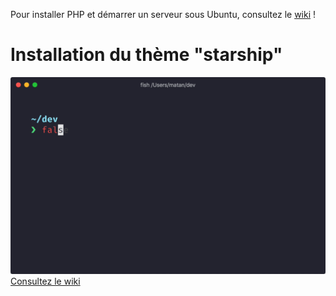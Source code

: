 Pour installer PHP et démarrer un serveur sous Ubuntu, consultez le [wiki](https://github.com/Varkoff/wcs-ubuntu-install/wiki/Installer-PHP#installer-php-72) !

# Installation du thème "starship"
![](https://raw.githubusercontent.com/starship/starship/master/media/demo.gif)
[Consultez le wiki](https://github.com/Varkoff/wcs-ubuntu-install/wiki/Installer-le-th%C3%A8me-Starship-%C3%A0-votre-invit%C3%A9-de-commande)

